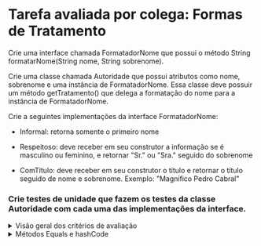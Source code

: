# Tarefa avaliada por colega: Formas de Tratamento

Crie uma interface chamada FormatadorNome que possui o método String formatarNome(String nome, String sobrenome).

Crie uma classe chamada Autoridade que possui atributos como nome, sobrenome e uma instância de FormatadorNome. Essa classe deve possuir um método getTratamento() que delega a formatação do nome para a instância de FormatadorNome.

Crie a seguintes implementações da interface FormatadorNome:

  - Informal: retorna somente o primeiro nome

  - Respeitoso: deve receber em seu construtor a informação se é masculino ou feminino, e retornar "Sr." ou "Sra." seguido do sobrenome

  - ComTítulo: deve receber em seu construtor o título e retornar o título seguido de nome e sobrenome. Exemplo: "Magnífico Pedro Cabral"

### Crie testes de unidade que fazem os testes da classe Autoridade com cada uma das implementações da interface. 

<details><summary>Visão geral dos critérios de avaliação</summary>
Serão verificados se os itens pedidos no enunciado foram cumpridos. Procure entregar um código organizado pois isso também será avaliado. 
</details>

<details><summary>Métodos Equals e hashCode</summary>
O método equals() é utilizado para a comparação de objetos. Ele é definido na classe Object e pode ser sobrescrito em qualquer classe que possua uma lógica diferente. 
  
O método hashCode() também é definido na classe Object e retorna o código hash de um objeto, que é utilizado em várias classes que implementam estruturas de dados. Ele precisa obedecer a seguinte regra: quando o método equals() retornar true, o retorno de hashCode() desses objetos precisa ser igual. Mas se o retorno do hashCode() for igual, não  necessariamente os objetos são iguais, ou seja, o equals() pode retornar  true ou false.   

É importante respeitar essa regra para que algumas classes como HashSet e HashMap funcionem corretamente!
</details>
